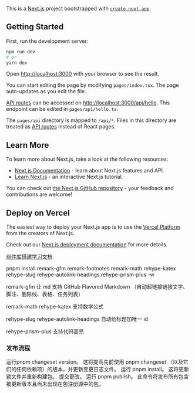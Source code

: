 This is a [Next.js](https://nextjs.org/) project bootstrapped with [`create-next-app`](https://github.com/vercel/next.js/tree/canary/packages/create-next-app).

## Getting Started

First, run the development server:

```bash
npm run dev
# or
yarn dev
```

Open [http://localhost:3000](http://localhost:3000) with your browser to see the result.

You can start editing the page by modifying `pages/index.tsx`. The page auto-updates as you edit the file.

[API routes](https://nextjs.org/docs/api-routes/introduction) can be accessed on [http://localhost:3000/api/hello](http://localhost:3000/api/hello). This endpoint can be edited in `pages/api/hello.ts`.

The `pages/api` directory is mapped to `/api/*`. Files in this directory are treated as [API routes](https://nextjs.org/docs/api-routes/introduction) instead of React pages.

## Learn More

To learn more about Next.js, take a look at the following resources:

- [Next.js Documentation](https://nextjs.org/docs) - learn about Next.js features and API.
- [Learn Next.js](https://nextjs.org/learn) - an interactive Next.js tutorial.

You can check out [the Next.js GitHub repository](https://github.com/vercel/next.js/) - your feedback and contributions are welcome!

## Deploy on Vercel

The easiest way to deploy your Next.js app is to use the [Vercel Platform](https://vercel.com/new?utm_medium=default-template&filter=next.js&utm_source=create-next-app&utm_campaign=create-next-app-readme) from the creators of Next.js.

Check out our [Next.js deployment documentation](https://nextjs.org/docs/deployment) for more details.

[组件库搭建学习文档](https://juejin.cn/post/7168885699507126303)

pnpm install remark-gfm remark-footnotes remark-math rehype-katex rehype-slug rehype-autolink-headings rehype-prism-plus -w

remark-gfm 让 md 支持 GitHub Flavored Markdown （自动超链接链接文字、脚注、删除线、表格、任务列表）


remark-math rehype-katex 支持数学公式


rehype-slug rehype-autolink-headings 自动给标题加唯一 id


rehype-prism-plus 支持代码高亮

### 发布流程

运行pnpm changeset version。 这将提高先前使用 pnpm changeset （以及它们的任何依赖项）的版本，并更新变更日志文件。
运行 pnpm install。 这将更新锁文件并重新构建包。
提交更改。
运行 pnpm publish。 此命令将发布所有包含被更新版本且尚未出现在包注册源中的包。